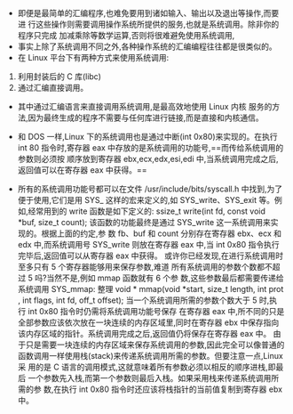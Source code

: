 * 即便是最简单的汇编程序,也难免要用到诸如输入、输出以及退出等操作,而要进
行这些操作则需要调用操作系统所提供的服务,也就是系统调用。除非你的程序只完成
加减乘除等数学运算,否则将很难避免使用系统调用,
* 事实上除了系统调用不同之外,各种操作系统的汇编编程往往都是很类似的。
* 在 Linux 平台下有两种方式来使用系统调用:
1. 利用封装后的 C 库(libc)
2. 通过汇编直接调用。
* 其中通过汇编语言来直接调用系统调用,是最高效地使用 Linux 内核
服务的方法,因为最终生成的程序不需要与任何库进行链接,而是直接和内核通信。
* 和 DOS 一样,Linux 下的系统调用也是通过中断(int 0x80)来实现的。在执行 int
80 指令时,寄存器 eax 中存放的是系统调用的功能号,==而传给系统调用的参数则必须按
顺序放到寄存器 ebx,ecx,edx,esi,edi 中,当系统调用完成之后,返回值可以在寄存器 eax 中获得。==

* 所有的系统调用功能号都可以在文件 /usr/include/bits/syscall.h 中找到,为了便于使用,它们是用 SYS_<name> 这样的宏来定义的,如 SYS_write、SYS_exit 等。例
如,经常用到的 write 函数是如下定义的:
ssize_t write(int fd, const void *buf, size_t count);
该函数的功能最终是通过 SYS_write 这一系统调用来实现的。根据上面的约定,参
数 fb、buf 和 count 分别存在寄存器 ebx、ecx 和 edx 中,而系统调用号 SYS_write
则放在寄存器 eax 中,当 int 0x80 指令执行完毕后,返回值可以从寄存器 eax 中获得。
或许你已经发现,在进行系统调用时至多只有 5 个寄存器能够用来保存参数,难道
所有系统调用的参数个数都不超过 5 吗?当然不是,例如 mmap 函数就有 6 个参
数,这些参数最后都需要传递给系统调用 SYS_mmap:
整理
void * mmap(void *start, size_t length, int prot , int flags, int fd,
off_t offset);
当一个系统调用所需的参数个数大于 5 时,执行 int 0x80 指令时仍需将系统调用功能号保存
在寄存器 eax 中,所不同的只是全部参数应该依次放在一块连续的内存区域里,同时在寄存器
ebx 中保存指向该内存区域的指针。系统调用完成之后,返回值仍将保存在寄存器 eax 中。
由于只是需要一块连续的内存区域来保存系统调用的参数,因此完全可以像普通的
函数调用一样使用栈(stack)来传递系统调用所需的参数。但要注意一点,Linux 采
用的是 C 语言的调用模式,这就意味着所有参数必须以相反的顺序进栈,即最后
一个参数先入栈,而第一个参数则最后入栈。如果采用栈来传递系统调用所需的参
数,在执行 int 0x80 指令时还应该将栈指针的当前值复制到寄存器 ebx 中。
